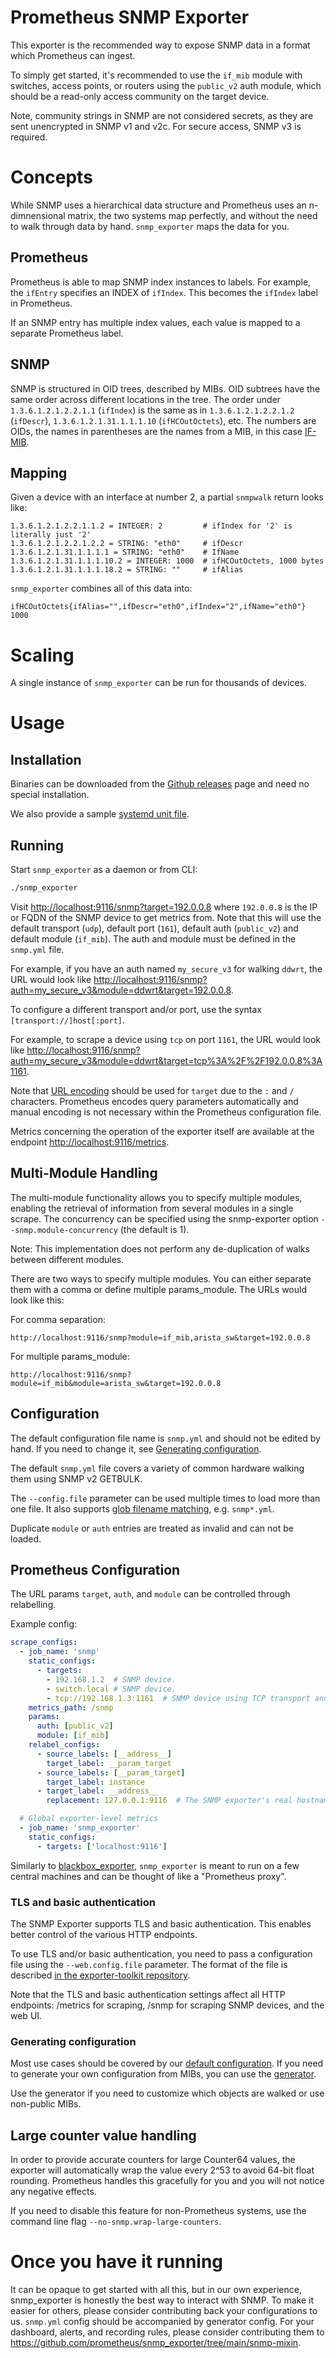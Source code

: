 # Prometheus SNMP Exporter

This exporter is the recommended way to expose SNMP data in a format which
Prometheus can ingest.

To simply get started, it's recommended to use the `if_mib` module with
switches, access points, or routers using the `public_v2` auth module,
which should be a read-only access community on the target device.

Note, community strings in SNMP are not considered secrets, as they are sent
unencrypted in SNMP v1 and v2c. For secure access, SNMP v3 is required.

# Concepts

While SNMP uses a hierarchical data structure and Prometheus uses an
n-dimnensional matrix, the two systems map perfectly, and without the need
to walk through data by hand. `snmp_exporter` maps the data for you.

## Prometheus

Prometheus is able to map SNMP index instances to labels. For example, the `ifEntry` specifies an INDEX of  `ifIndex`. This becomes the `ifIndex` label in Prometheus.

If an SNMP entry has multiple index values, each value is mapped to a separate Prometheus label.

## SNMP

SNMP is structured in OID trees, described by MIBs. OID subtrees have the same
order across different locations in the tree. The order under
`1.3.6.1.2.1.2.2.1.1` (`ifIndex`) is the same as in `1.3.6.1.2.1.2.2.1.2`
(`ifDescr`), `1.3.6.1.2.1.31.1.1.1.10` (`ifHCOutOctets`), etc. The numbers are
OIDs, the names in parentheses are the names from a MIB, in this case
[IF-MIB](http://www.oidview.com/mibs/0/IF-MIB.html).

## Mapping

Given a device with an interface at number 2, a partial `snmpwalk` return looks
like:

```
1.3.6.1.2.1.2.2.1.1.2 = INTEGER: 2         # ifIndex for '2' is literally just '2'
1.3.6.1.2.1.2.2.1.2.2 = STRING: "eth0"     # ifDescr
1.3.6.1.2.1.31.1.1.1.1 = STRING: "eth0"    # IfName
1.3.6.1.2.1.31.1.1.1.10.2 = INTEGER: 1000  # ifHCOutOctets, 1000 bytes
1.3.6.1.2.1.31.1.1.1.18.2 = STRING: ""     # ifAlias
```

`snmp_exporter` combines all of this data into:

```
ifHCOutOctets{ifAlias="",ifDescr="eth0",ifIndex="2",ifName="eth0"} 1000
```

# Scaling

A single instance of `snmp_exporter` can be run for thousands of devices.

# Usage

## Installation

Binaries can be downloaded from the [Github
releases](https://github.com/prometheus/snmp_exporter/releases) page and need no
special installation.

We also provide a sample [systemd unit file](examples/systemd/snmp_exporter.service).

## Running

Start `snmp_exporter` as a daemon or from CLI:

```sh
./snmp_exporter
```

Visit <http://localhost:9116/snmp?target=192.0.0.8> where `192.0.0.8` is the IP or
FQDN of the SNMP device to get metrics from. Note that this will use the default transport (`udp`),
default port (`161`), default auth (`public_v2`) and default module (`if_mib`). The auth and module
must be defined in the `snmp.yml` file.

For example, if you have an auth named `my_secure_v3` for walking `ddwrt`, the URL would look like
<http://localhost:9116/snmp?auth=my_secure_v3&module=ddwrt&target=192.0.0.8>.

To configure a different transport and/or port, use the syntax `[transport://]host[:port]`.

For example, to scrape a device using `tcp` on port `1161`, the URL would look like
<http://localhost:9116/snmp?auth=my_secure_v3&module=ddwrt&target=tcp%3A%2F%2F192.0.0.8%3A1161>.

Note that [URL encoding](https://en.wikipedia.org/wiki/URL_encoding) should be used for `target` due
to the `:` and `/` characters. Prometheus encodes query parameters automatically and manual encoding
is not necessary within the Prometheus configuration file.

Metrics concerning the operation of the exporter itself are available at the
endpoint <http://localhost:9116/metrics>.

## Multi-Module Handling
The multi-module functionality allows you to specify multiple modules, enabling the retrieval of information from several modules in a single scrape.
The concurrency can be specified using the snmp-exporter option `--snmp.module-concurrency` (the default is 1).

Note: This implementation does not perform any de-duplication of walks between different modules.

There are two ways to specify multiple modules. You can either separate them with a comma or define multiple params_module.
The URLs would look like this:

For comma separation:
```
http://localhost:9116/snmp?module=if_mib,arista_sw&target=192.0.0.8
```

For multiple params_module:
```
http://localhost:9116/snmp?module=if_mib&module=arista_sw&target=192.0.0.8
```

## Configuration

The default configuration file name is `snmp.yml` and should not be edited
by hand. If you need to change it, see
[Generating configuration](#generating-configuration).

The default `snmp.yml` file covers a variety of common hardware walking them
using SNMP v2 GETBULK.

The `--config.file` parameter can be used multiple times to load more than one file.
It also supports [glob filename matching](https://pkg.go.dev/path/filepath#Glob), e.g. `snmp*.yml`.

Duplicate `module` or `auth` entries are treated as invalid and can not be loaded.

## Prometheus Configuration

The URL params `target`, `auth`, and `module` can be controlled through relabelling.

Example config:
```YAML
scrape_configs:
  - job_name: 'snmp'
    static_configs:
      - targets:
        - 192.168.1.2  # SNMP device.
        - switch.local # SNMP device.
        - tcp://192.168.1.3:1161  # SNMP device using TCP transport and custom port.
    metrics_path: /snmp
    params:
      auth: [public_v2]
      module: [if_mib]
    relabel_configs:
      - source_labels: [__address__]
        target_label: __param_target
      - source_labels: [__param_target]
        target_label: instance
      - target_label: __address__
        replacement: 127.0.0.1:9116  # The SNMP exporter's real hostname:port.

  # Global exporter-level metrics
  - job_name: 'snmp_exporter'
    static_configs:
      - targets: ['localhost:9116']
```

Similarly to [blackbox_exporter](https://github.com/prometheus/blackbox_exporter),
`snmp_exporter` is meant to run on a few central machines and can be thought of
like a "Prometheus proxy".

### TLS and basic authentication

The SNMP Exporter supports TLS and basic authentication. This enables better
control of the various HTTP endpoints.

To use TLS and/or basic authentication, you need to pass a configuration file
using the `--web.config.file` parameter. The format of the file is described
[in the exporter-toolkit repository](https://github.com/prometheus/exporter-toolkit/blob/master/docs/web-configuration.md).

Note that the TLS and basic authentication settings affect all HTTP endpoints:
/metrics for scraping, /snmp for scraping SNMP devices, and the web UI.

### Generating configuration

Most use cases should be covered by our [default configuration](snmp.yml).
If you need to generate your own configuration from MIBs, you can use the
[generator](generator/).

Use the generator if you need to customize which objects are walked or use
non-public MIBs.

## Large counter value handling

In order to provide accurate counters for large Counter64 values, the exporter
will automatically wrap the value every 2^53 to avoid 64-bit float rounding.
Prometheus handles this gracefully for you and you will not notice any negative
effects.

If you need to disable this feature for non-Prometheus systems, use the
command line flag `--no-snmp.wrap-large-counters`.

# Once you have it running

It can be opaque to get started with all this, but in our own experience,
snmp_exporter is honestly the best way to interact with SNMP. To make it
easier for others, please consider contributing back your configurations to
us.
`snmp.yml` config should be accompanied by generator config.
For your dashboard, alerts, and recording rules, please consider
contributing them to <https://github.com/prometheus/snmp_exporter/tree/main/snmp-mixin>.

